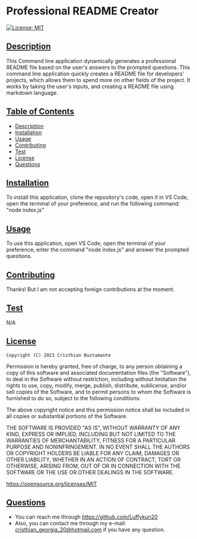 # Professional README Creator

[![License: MIT](https://img.shields.io/badge/License-MIT-yellow.svg)](https://opensource.org/licenses/MIT)  
  
## [Description](#table-of-content)

This Command line application dynamically generates a professional README file based on the user's answers to the prompted questions. This command line application quickly creates a README file for developers' projects, which allows them to spend more on other fields of the project. It works by taking the user's inputs, and creating a README file using markdown language.
    
## [Table of Contents](#table-of-content)

- [Description](#description)
- [Installation](#installation)
- [Usage](#usage)
- [Contributing](#contributing)
- [Test](#test)
- [License](#license)
- [Questions](#questions)

## [Installation](#table-of-content)
    
To install this application, clone the repository's code, open it in VS Code, open the terminal of your preference, and run the following command: "node index.js"

## [Usage](#table-of-content)
    
To use this application, open VS Code, open the terminal of your preference, enter the command "node index.js" and answer the prompted questions.
    


  ## [Contributing](#table-of-content)

  Thanks! But I am not accepting foreign contributions at the moment.

## [Test](#table-of-content)

N/A

## [License](#table-of-content)


    Copyright (C) 2023 Cristhian Bustamante

   Permission is hereby granted, free of charge, to any person obtaining a copy of this software and associated documentation files (the "Software"), to deal in the Software without restriction, including without limitation the rights to use, copy, modify, merge, publish, distribute, sublicense, and/or sell copies of the Software, and to permit persons to whom the Software is furnished to do so, subject to the following conditions:

   The above copyright notice and this permission notice shall be included in all copies or substantial portions of the Software.

   THE SOFTWARE IS PROVIDED "AS IS", WITHOUT WARRANTY OF ANY KIND, EXPRESS OR IMPLIED, INCLUDING BUT NOT LIMITED TO THE WARRANTIES OF MERCHANTABILITY, FITNESS FOR A PARTICULAR PURPOSE AND NONINFRINGEMENT. IN NO EVENT SHALL THE AUTHORS OR COPYRIGHT HOLDERS BE LIABLE FOR ANY CLAIM, DAMAGES OR OTHER LIABILITY, WHETHER IN AN ACTION OF CONTRACT, TORT OR OTHERWISE, ARISING FROM, OUT OF OR IN CONNECTION WITH THE SOFTWARE OR THE USE OR OTHER DEALINGS IN THE SOFTWARE.
      
https://opensource.org/licenses/MIT
        
## [Questions](#table-of-content)

- You can reach me through https://github.com/Luffykun20
- Also, you can contact me through my e-mail: [cristhian_georgia_20@hotmail.com](mailto:cristhian_georgia_20@hotmail.com) if you have any question.
